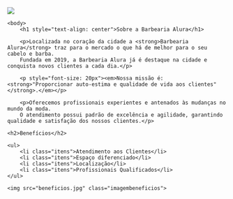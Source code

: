<!DOCTYPE html>
<html lang="pt-br">
    <head>
        <meta charset="UTF-8">
        <title>Barbearia Alura</title>
        <link rel="stylesheet" href="style.css">
    </head>

   <body>
      <img id="banner" src="banner.jpg">
         
    <body>
        <h1 style="text-align: center">Sobre a Barbearia Alura</h1>

        <p>Localizada no coração da cidade a <strong>Barbearia Alura</strong> traz para o mercado o que há de melhor para o seu cabelo e barba. 
        Fundada em 2019, a Barbearia Alura já é destaque na cidade e conquista novos clientes a cada dia.</p>

        <p style="font-size: 20px"><em>Nossa missão é: <strong>"Proporcionar auto-estima e qualidade de vida aos clientes"</strong>.</em></p>

        <p>Oferecemos profissionais experientes e antenados às mudanças no mundo da moda. 
        O atendimento possui padrão de excelência e agilidade, garantindo qualidade e satisfação dos nossos clientes.</p>
        
    <h2>Benefícios</h2>

    <ul>
        <li class="itens">Atendimento aos Clientes</li>
        <li class="itens">Espaço diferenciado</li>
        <li class="itens">Localização</li>
        <li class="itens">Profissionais Qualificados</li>
    </ul>

    <img src="beneficios.jpg" class="imagembeneficios">
</div>
    </body>
</html>
